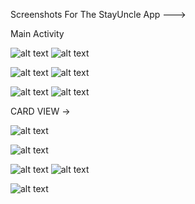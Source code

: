 Screenshots For The StayUncle App --->


Main Activity

![alt text](screenshots/img1.png "Main Activity")               ![alt text](screenshots/img2.png "Main Activity") 



![alt text](screenshots/img3.png "Main Activity")               ![alt text](screenshots/img4.png "Main Activity") 



![alt text](screenshots/img6.png "Main Activity")               ![alt text](screenshots/img10.png "Main Activity") 


CARD VIEW ->

![alt text](screenshots/img5.png "Main Activity")      

![alt text](screenshots/img7.png "Main Activity") 



![alt text](screenshots/img8.png "Main Activity")             ![alt text](screenshots/img9.png "Main Activity") 


![alt text](screenshots/gif.gif "Main Activity") 
